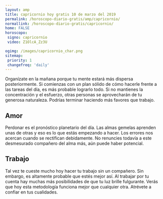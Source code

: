 ```yaml
---
layout: amp
title: capricornio hoy gratis 10 de marzo del 2019 
permalink: /horoscopo-diario-gratis/amp/capricornio/
normallink: /horoscopo-diario-gratis/capricornio/
home: FALSE
horoscopo:
 signo: capricornio
 video: Z1OlcA_Zz3U

ogimg: /images/capricornio_char.png
sitemap:
 priority: 1
 changefreq: 'daily'
---
```



Organízate en la mañana porque tu mente estará más dispersa posteriormente. Si comienzas con un plan sólido de cómo hacerle frente a las tareas del día, es más probable lograrlo todo. Si no mantienes la concentración y el esfuerzo, otras personas se aprovecharán de tu generosa naturaleza. Podrías terminar haciendo más favores que trabajo.

## Amor

Perdonar es el pronóstico planetario del día. Las almas gemelas aprenden unas de otras y eso es lo que estás empezando a hacer. Los errores nos acercan cuando se rectifican debidamente. No renuncies todavía a este desmesurado compañero del alma más, aún puede haber potencial.

## Trabajo

Tal vez te cueste mucho hoy hacer tu trabajo sin un compañero. Sin embargo, es altamente probable que estés mejor así. Al trabajar por tu cuenta hay muchas más posibilidades de que tu luz brille fulgurante. Verás que hoy esta metodología funciona mejor que cualquier otra. Atrévete a confiar en tus cualidades.